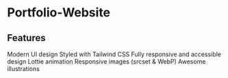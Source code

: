 # Portfolio-Website

## Features


Modern UI design 
Styled with Tailwind CSS
Fully responsive and accessible design
Lottie animation
Responsive images (srcset & WebP)
Awesome illustrations 

